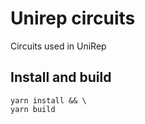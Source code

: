 # Unirep circuits

Circuits used in UniRep

## Install and build

```shell
yarn install && \
yarn build
```
